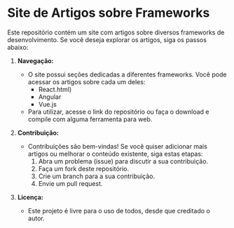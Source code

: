 # Site de Artigos sobre Frameworks

Este repositório contém um site com artigos sobre diversos frameworks de desenvolvimento. Se você deseja explorar os artigos, siga os passos abaixo:

1. **Navegação:**
    - O site possui seções dedicadas a diferentes frameworks. Você pode acessar os artigos sobre cada um deles:
        - React.html)
        - Angular
        - Vue.js
    - Para utilizar, acesse o link do repositório ou faça o download e compile com alguma ferramenta para web.

      

2. **Contribuição:**
    - Contribuições são bem-vindas! Se você quiser adicionar mais artigos ou melhorar o conteúdo existente, siga estas etapas:
        1. Abra um problema (issue) para discutir a sua contribuição.
        2. Faça um fork deste repositório.
        3. Crie um branch para a sua contribuição.
        4. Envie um pull request.

3. **Licença:**
    - Este projeto é livre para o uso de todos, desde que creditado o autor.
